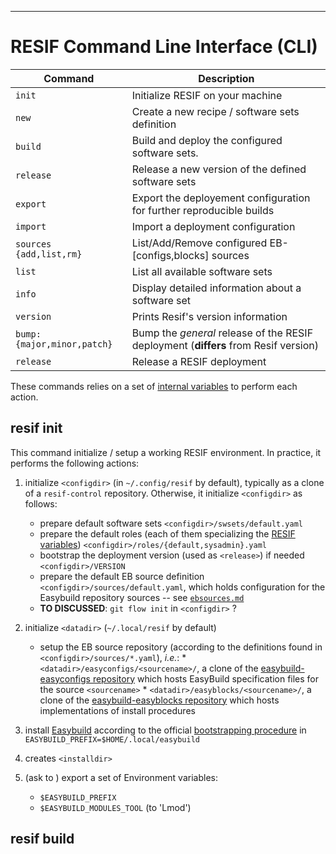 -------------------------------
# RESIF Command Line Interface (CLI)

| Command                    | Description                                                                         |
|----------------------------|-------------------------------------------------------------------------------------|
| `init`                     | Initialize RESIF on your machine                                                    |
| `new`                      | Create a new recipe / software sets definition                                      |
| `build`                    | Build and deploy the configured software sets.                                      |
| `release`                  | Release a new version of the defined software sets                                  |
| `export`                   | Export the deployement configuration for further reproducible builds                |
| `import`                   | Import a deployment configuration                                                   |
| `sources {add,list,rm}`    | List/Add/Remove configured EB-[configs,blocks] sources                              |
| `list`                     | List all available software sets                                                    |
| `info`                     | Display detailed information about a software set                                   |
| `version`                  | Prints Resif's version information                                                  |
| `bump:{major,minor,patch}` | Bump the _general_ release of the RESIF deployment (__differs__ from Resif version) |
| `release`                  | Release a RESIF deployment                                                          |

These commands relies on a set of [internal variables](../variables.md) to perform each action.

## resif init

This command initialize / setup a working RESIF environment.
In practice, it performs the following actions:

1. initialize `<configdir>` (in `~/.config/resif` by default), typically as a clone of a `resif-control` repository.
   Otherwise, it initialize `<configdir>` as follows:
    - prepare default software sets `<configdir>/swsets/default.yaml`
    - prepare the default roles (each of them specializing the [RESIF variables](../variables.md))     `<configdir>/roles/{default,sysadmin}.yaml`
    - bootstrap the deployment version (used as `<release>`) if needed `<configdir>/VERSION`
    - prepare the default EB source definition `<configdir>/sources/default.yaml`, which holds configuration for the Easybuild repository sources -- see [`ebsources.md`](../ebsources.md)
    - __TO DISCUSSED__: `git flow init` in `<configdir>` ?
2. initialize `<datadir>`   (`~/.local/resif`  by default)
    - setup the EB source repository (according to the definitions found in `<configdir>/sources/*.yaml`), _i.e._:
          * `<datadir>/easyconfigs/<sourcename>/`, a clone of the [easybuild-easyconfigs repository](https://github.com/hpcugent/easybuild-easyconfigs) which hosts EasyBuild specification files for the source `<sourcename>`
          * `<datadir>/easyblocks/<sourcename>/`, a clone of the [easybuild-easyblocks repository](https://github.com/hpcugent/easybuild-easyblocks) which hosts implementations of install procedures

3. install [Easybuild](https://hpcugent.github.io/easybuild) according to the official [bootstrapping procedure](http://easybuild.readthedocs.io/en/latest/Installation.html#bootstrapping-easybuild) in `EASYBUILD_PREFIX=$HOME/.local/easybuild`
4. creates `<installdir>`
5. (ask to ) export a set of Environment variables:
     - `$EASYBUILD_PREFIX`
     - `$EASYBUILD_MODULES_TOOL` (to 'Lmod')


## resif build

